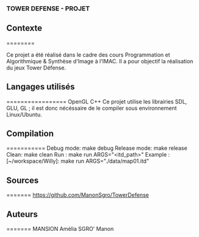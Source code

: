 ### TOWER DEFENSE - PROJET

## Contexte
========

Ce projet a été réalisé dans le cadre des cours Programmation et Algorithmique & Synthèse d'Image à l'IMAC.
Il a pour objectif la réalisation du jeux Tower Défense.

## Langages utilisés
=================
OpenGL
C++
Ce projet utilise les librairies SDL, GLU, GL ; il est donc nécéssaire de le compiler sous environnement Linux/Ubuntu.

## Compilation
===========
Debug mode: make debug
Release mode: make release
Clean: make clean
Run : make run ARGS="<itd_path>"
Example : [~/workspace/Willy]: make run ARGS="./data/map01.itd"

## Sources
=======
https://github.com/ManonSgro/TowerDefense

## Auteurs
=======
MANSION Amélia
SGRO' Manon
